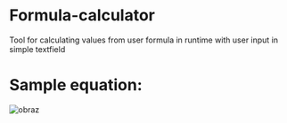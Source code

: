 # Formula-calculator
Tool for calculating values from user formula in runtime with user input in simple textfield

# Sample equation:


![obraz](https://github.com/user-attachments/assets/1f8e4bd9-a4bd-4067-bf9c-61c0e9cfa13b)
